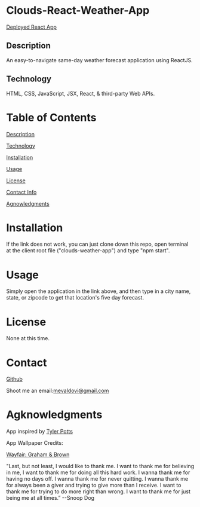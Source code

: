 # Clouds-React-Weather-App

[Deployed React App](https://mevaldovi.github.io/Clouds-React-Weather-App)




## Description
An easy-to-navigate same-day weather forecast application using ReactJS.
## Technology 
HTML, CSS, JavaScript, JSX, React, & third-party Web APIs.

# Table of Contents
[Description](https://github.com/mevaldovi/Clouds-React-Weather-App#Description)

[Technology](https://github.com/mevaldovi/Clouds-React-Weather-App#Technology)

[Installation](https://github.com/mevaldovi/Clouds-React-Weather-App#Installation)


[Usage](https://github.com/mevaldovi/Clouds-React-Weather-App#Usage)


[License](https://github.com/mevaldovi/Clouds-React-Weather-App#License)


[Contact Info](https://github.com/mevaldovi/Clouds-React-Weather-App#Contact)


[Agnowledgments](https://github.com/mevaldovi/Clouds-React-Weather-App#Agknowledgments)

# Installation
 
If the link does not work, you can just clone down this repo, open terminal at the client root file ("clouds-weather-app") and type "npm start".

# Usage
Simply open the application in the link above, and then type in a city name, state, or zipcode to get that location's five day forecast. 
# License
None at this time.
# Contact
[Github](https://github.com/mevaldovi)


Shoot me an email:[mevaldovi@gmail.com](mailto:mevaldovi@gmail.com)
# Agknowledgments

App inspired by [Tyler Potts](https://github.com/TylerPottsDev/weather-react)

App Wallpaper Credits: 

[Wayfair: Graham & Brown](https://www.wayfair.com/Graham-and-Brown--Cloud-9-33-x-20.5-Wallpaper-Roll-51058-L6161-K~GAB2496.html?refid=GX51112292700-GAB2496&device=c&ptid=18283950120&network=g&targetid=pla-18283950120&channel=GooglePLA&ireid=137753768&fdid=1817&gclid=Cj0KCQjw8eOLBhC1ARIsAOzx5cEOjEiDDZKAhddOwXKqkyDg20XSMxsn6da50RQiCOpNh-vJmK4Vnl8aAowYEALw_wcB)

"Last, but not least, I would like to thank me. I want to thank me for believing in me, I want to thank me for doing all this hard work. I wanna thank me for having no days off. I wanna thank me for never quitting. I wanna thank me for always been a giver and trying to give more than I receive. I want to thank me for trying to do more right than wrong. I want to thank me for just being me at all times.” --Snoop Dog